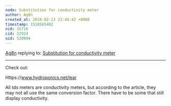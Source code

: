 ```yaml
---
node: Substitution for conductivity meter
author: Ag8n
created_at: 2018-02-13 23:44:42 +0000
timestamp: 1518565482
nid: 15716
cid: 22924
uid: 520994
---
```




[Ag8n](../profile/Ag8n) replying to: [Substitution for conductivity meter](../notes/Ag8n/02-12-2018/substitution-for-conductivity-meter)

----
Check out:

Https://www.hydroponics.net/lear

All tds meters are conductivity meters, but according to the article, they may not all use the same conversion factor.  There have to be some that still display conductivity.